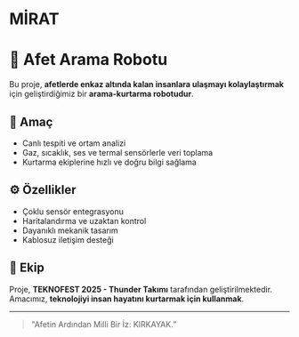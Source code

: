 # MİRAT
# 🤖 Afet Arama Robotu

Bu proje, **afetlerde enkaz altında kalan insanlara ulaşmayı kolaylaştırmak** için geliştirdiğimiz bir **arama-kurtarma robotudur**.  

## 🎯 Amaç
- Canlı tespiti ve ortam analizi  
- Gaz, sıcaklık, ses ve termal sensörlerle veri toplama  
- Kurtarma ekiplerine hızlı ve doğru bilgi sağlama  

## ⚙️ Özellikler
- Çoklu sensör entegrasyonu  
- Haritalandırma ve uzaktan kontrol  
- Dayanıklı mekanik tasarım  
- Kablosuz iletişim desteği  

## 👥 Ekip
Proje, **TEKNOFEST 2025 - Thunder Takımı** tarafından geliştirilmektedir.  
Amacımız, **teknolojiyi insan hayatını kurtarmak için kullanmak**.  

---

> "Afetin Ardından Milli Bir İz: KIRKAYAK.”  


